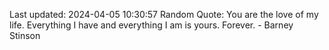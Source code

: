 Last updated: 2024-04-05 10:30:57
Random Quote: You are the love of my life. Everything I have and everything I am is yours. Forever. - Barney Stinson